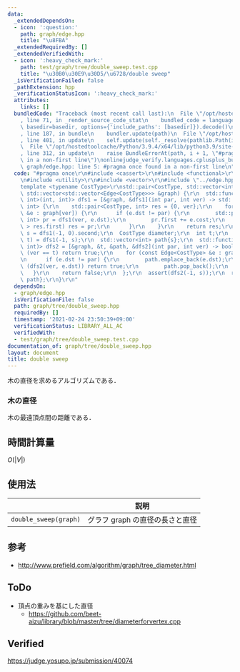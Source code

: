 ```yaml
---
data:
  _extendedDependsOn:
  - icon: ':question:'
    path: graph/edge.hpp
    title: "\u8FBA"
  _extendedRequiredBy: []
  _extendedVerifiedWith:
  - icon: ':heavy_check_mark:'
    path: test/graph/tree/double_sweep.test.cpp
    title: "\u30B0\u30E9\u30D5/\u6728/double sweep"
  _isVerificationFailed: false
  _pathExtension: hpp
  _verificationStatusIcon: ':heavy_check_mark:'
  attributes:
    links: []
  bundledCode: "Traceback (most recent call last):\n  File \"/opt/hostedtoolcache/Python/3.9.4/x64/lib/python3.9/site-packages/onlinejudge_verify/documentation/build.py\"\
    , line 71, in _render_source_code_stat\n    bundled_code = language.bundle(stat.path,\
    \ basedir=basedir, options={'include_paths': [basedir]}).decode()\n  File \"/opt/hostedtoolcache/Python/3.9.4/x64/lib/python3.9/site-packages/onlinejudge_verify/languages/cplusplus.py\"\
    , line 187, in bundle\n    bundler.update(path)\n  File \"/opt/hostedtoolcache/Python/3.9.4/x64/lib/python3.9/site-packages/onlinejudge_verify/languages/cplusplus_bundle.py\"\
    , line 401, in update\n    self.update(self._resolve(pathlib.Path(included), included_from=path))\n\
    \  File \"/opt/hostedtoolcache/Python/3.9.4/x64/lib/python3.9/site-packages/onlinejudge_verify/languages/cplusplus_bundle.py\"\
    , line 312, in update\n    raise BundleErrorAt(path, i + 1, \"#pragma once found\
    \ in a non-first line\")\nonlinejudge_verify.languages.cplusplus_bundle.BundleErrorAt:\
    \ graph/edge.hpp: line 5: #pragma once found in a non-first line\n"
  code: "#pragma once\r\n#include <cassert>\r\n#include <functional>\r\n#include <tuple>\r\
    \n#include <utility>\r\n#include <vector>\r\n#include \"../edge.hpp\"\r\n\r\n\
    template <typename CostType>\r\nstd::pair<CostType, std::vector<int>> double_sweep(const\
    \ std::vector<std::vector<Edge<CostType>>> &graph) {\r\n  std::function<std::pair<CostType,\
    \ int>(int, int)> dfs1 = [&graph, &dfs1](int par, int ver) -> std::pair<CostType,\
    \ int> {\r\n    std::pair<CostType, int> res = {0, ver};\r\n    for (const Edge<CostType>\
    \ &e : graph[ver]) {\r\n      if (e.dst != par) {\r\n        std::pair<CostType,\
    \ int> pr = dfs1(ver, e.dst);\r\n        pr.first += e.cost;\r\n        if (pr.first\
    \ > res.first) res = pr;\r\n      }\r\n    }\r\n    return res;\r\n  };\r\n  int\
    \ s = dfs1(-1, 0).second;\r\n  CostType diameter;\r\n  int t;\r\n  std::tie(diameter,\
    \ t) = dfs1(-1, s);\r\n  std::vector<int> path{s};\r\n  std::function<bool(int,\
    \ int)> dfs2 = [&graph, &t, &path, &dfs2](int par, int ver) -> bool {\r\n    if\
    \ (ver == t) return true;\r\n    for (const Edge<CostType> &e : graph[ver]) {\r\
    \n      if (e.dst != par) {\r\n        path.emplace_back(e.dst);\r\n        if\
    \ (dfs2(ver, e.dst)) return true;\r\n        path.pop_back();\r\n      }\r\n \
    \   }\r\n    return false;\r\n  };\r\n  assert(dfs2(-1, s));\r\n  return {diameter,\
    \ path};\r\n}\r\n"
  dependsOn:
  - graph/edge.hpp
  isVerificationFile: false
  path: graph/tree/double_sweep.hpp
  requiredBy: []
  timestamp: '2021-02-24 23:50:39+09:00'
  verificationStatus: LIBRARY_ALL_AC
  verifiedWith:
  - test/graph/tree/double_sweep.test.cpp
documentation_of: graph/tree/double_sweep.hpp
layout: document
title: double sweep
---
```


木の直径を求めるアルゴリズムである．


### 木の直径

木の最遠頂点間の距離である．


## 時間計算量

$O(\lvert V \rvert)$


## 使用法

||説明|
|:--:|:--:|
|`double_sweep(graph)`|グラフ $\mathrm{graph}$ の直径の長さと直径|


## 参考

- http://www.prefield.com/algorithm/graph/tree_diameter.html


## ToDo

- 頂点の重みを基にした直径
  - https://github.com/beet-aizu/library/blob/master/tree/diameterforvertex.cpp


## Verified

https://judge.yosupo.jp/submission/40074
